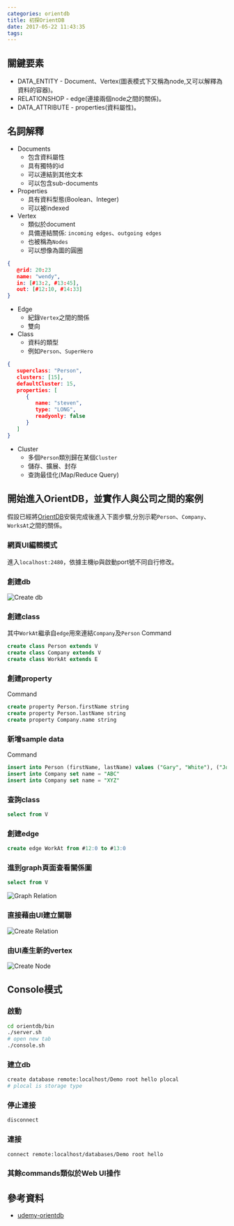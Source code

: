 ```yaml
---
categories: orientdb
title: 初探OrientDB
date: 2017-05-22 11:43:35
tags: 
---
```



## 關鍵要素
- DATA_ENTITY - Document、Vertex(圖表模式下又稱為node,又可以解釋為資料的容器)。
- RELATIONSHOP - edge(連接兩個node之間的關係)。
- DATA_ATTRIBUTE - properties(資料屬性)。

## 名詞解釋
- Documents
   - 包含資料屬性
   - 具有獨特的id
   - 可以連結到其他文本
   - 可以包含sub-documents
- Properties
   - 具有資料型態(Boolean、Integer)
   - 可以被indexed
- Vertex
   - 類似於document
   - 具備連結關係: `incoming edges`、`outgoing edges`
   - 也被稱為`Nodes`
   - 可以想像為圖的圓圈
   
```json
{
   @rid: 20:23
   name: "wendy",
   in: [#13:2, #13:45],
   out: [#12:10, #14:33]
}
```

- Edge
   - 紀錄`Vertex`之間的關係
   - 雙向
- Class
   - 資料的類型
   - 例如`Person`、`SuperHero`

```json
{
   superclass: "Person",
   clusters: [15],
   defaultCluster: 15,
   properties: [
      {
         name: "steven",
         type: "LONG",
         readyonly: false
      }
   ]
}
```

- Cluster
   - 多個`Person`類別歸在某個`Cluster`
   - 儲存、擴展、封存
   - 查詢最佳化(Map/Reduce Query)

## 開始進入OrientDB，並實作人與公司之間的案例
假設已經將[OrientDB](https://orientdb.com/docs/2.1/Tutorial-Installation.html)安裝完成後進入下面步驟,分別示範`Person`、`Company`、`WorksAt`之間的關係。

### 網頁UI編輯模式
進入`localhost:2480`，依據主機ip與啟動port號不同自行修改。

### 創建db
![Create db](create_db.gif)

### 創建class
其中`WorkAt`繼承自`edge`用來連結`Company`及`Person`
Command
```sql
create class Person extends V
create class Company extends V
create class WorkAt extends E
```

### 創建property
Command
```sql
create property Person.firstName string
create property Person.lastName string
create property Company.name string
```

### 新增sample data
Command
```sql
insert into Person (firstName, lastName) values ("Gary", "White"), ("Join", "Steven"), ("Lin", "Tom")
insert into Company set name = "ABC"
insert into Company set name = "XYZ"
```

### 查詢class
```sql
select from V
```

### 創建edge
```sql
create edge WorkAt from #12:0 to #13:0
```

### 進到graph頁面查看關係圖
```sql
select from V
```
![Graph Relation](graph_relation.png)

### 直接藉由UI建立關聯
![Create Relation](create_relation.gif)

### 由UI產生新的vertex
![Create Node](create_node.gif)

## Console模式

### 啟動
```sh
cd orientdb/bin
./server.sh
# open new tab
./console.sh
```

### 建立db
```sh
create database remote:localhost/Demo root hello plocal
# plocal is storage type
```

### 停止連接
```sh
disconnect
```

### 連接
```sh
connect remote:localhost/databases/Demo root hello
```

### 其餘commands類似於Web UI操作

## 參考資料
- [udemy-orientdb](https://www.udemy.com/orientdb-getting-started)